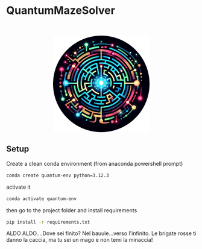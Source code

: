 # QuantumMazeSolver
<br/>
 <p align="center">
  <a href="https://github.com/dev-pps/pps-23-ulisse">
    <img src="resources/logo.png" alt="Logo" width="256" height="256" />
  </a>
 
## Setup
Create a clean conda environment (from anaconda powershell prompt)
```bash
conda create quantum-env python=3.12.3
```
activate it
```bash
conda activate quantum-env
```
then go to the project folder and install requirements
```bash
pip install -r requirements.txt
```


ALDO ALDO....Dove sei finito?
Nel bauule...verso l'infinito.
Le brigate rosse ti danno la caccia,
ma tu sei un mago e non temi la minaccia!
